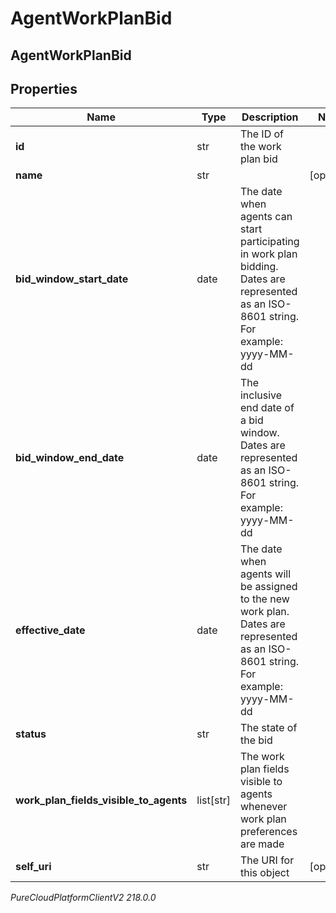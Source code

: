 # AgentWorkPlanBid

## AgentWorkPlanBid

## Properties

|Name | Type | Description | Notes|
|------------ | ------------- | ------------- | -------------|
| **id** | str | The ID of the work plan bid | |
| **name** | str |  | [optional] |
| **bid_window_start_date** | date | The date when agents can start participating in work plan bidding. Dates are represented as an ISO-8601 string. For example: yyyy-MM-dd | |
| **bid_window_end_date** | date | The inclusive end date of a bid window. Dates are represented as an ISO-8601 string. For example: yyyy-MM-dd | |
| **effective_date** | date | The date when agents will be assigned to the new work plan. Dates are represented as an ISO-8601 string. For example: yyyy-MM-dd | |
| **status** | str | The state of the bid | |
| **work_plan_fields_visible_to_agents** | list[str] | The work plan fields visible to agents whenever work plan preferences are made | |
| **self_uri** | str | The URI for this object | [optional] |



_PureCloudPlatformClientV2 218.0.0_

